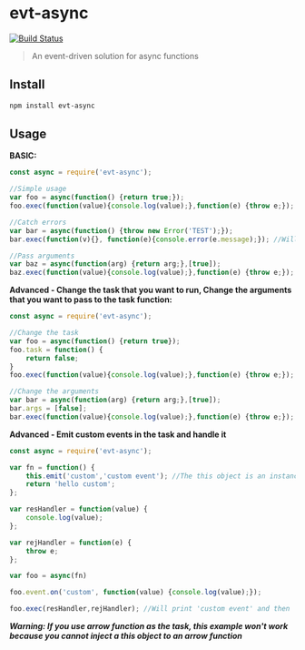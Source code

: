 # evt-async
[![Build Status](https://dev.azure.com/ksryy/evt-async/_apis/build/status/KsRyY.evt-async?branchName=master)](https://dev.azure.com/ksryy/evt-async/_build/latest?definitionId=1&branchName=master)

> An event-driven solution for async functions

## Install

``` bash
npm install evt-async
```

## Usage

**BASIC:**
``` javascript
const async = require('evt-async');

//Simple usage
var foo = async(function() {return true;});
foo.exec(function(value){console.log(value);},function(e) {throw e;}); //Will print true

//Catch errors
var bar = async(function() {throw new Error('TEST');});
bar.exec(function(v){}, function(e){console.error(e.message);}); //Will print 'TEST' at stderr

//Pass arguments
var baz = async(function(arg) {return arg;},[true]);
baz.exec(function(value){console.log(value);},function(e) {throw e;}); //Will print true
```

**Advanced - Change the task that you want to run, Change the arguments that you want to pass to the task function:**
``` javascript
const async = require('evt-async');

//Change the task
var foo = async(function() {return true});
foo.task = function() {
	return false;
}
foo.exec(function(value){console.log(value);},function(e) {throw e;}); //Will print false, not true

//Change the arguments
var bar = async(function(arg) {return arg;},[true]);
bar.args = [false];
bar.exec(function(value){console.log(value);},function(e) {throw e;}); //Will print false not true
```

**Advanced - Emit custom events in the task and handle it**
``` javascript
const async = require('evt-async');

var fn = function() {
	this.emit('custom','custom event'); //The this object is an instance of eventemitter2, injected by the apply() function
	return 'hello custom';
};

var resHandler = function(value) {
	console.log(value);
};

var rejHandler = function(e) {
	throw e;
};

var foo = async(fn)

foo.event.on('custom', function(value) {console.log(value);});

foo.exec(resHandler,rejHandler); //Will print 'custom event' and then 'hello coustom'
```
***Warning: If you use arrow function as the task, this example won't work because you cannot inject a this object to an arrow function***
